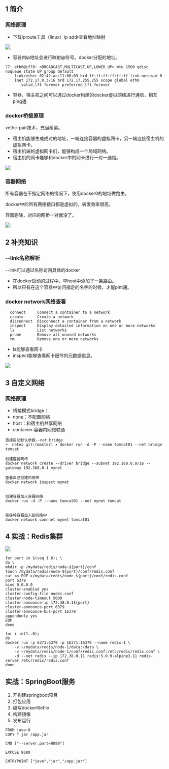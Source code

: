 ## 1 简介

### 网络原理


* 下载iproute工具（linux）ip addr查看地址映射

![](image/2022-10-10-23-58-54.png)

* 容器内ip地址会进行映射@符号。docker分配的地址。

```
77: eth0@if78: <BROADCAST,MULTICAST,UP,LOWER_UP> mtu 1500 qdisc noqueue state UP group default 
    link/ether 02:42:ac:11:00:03 brd ff:ff:ff:ff:ff:ff link-netnsid 0
    inet 172.17.0.3/16 brd 172.17.255.255 scope global eth0
       valid_lft forever preferred_lft forever
```

* 容器、宿主机之间可以通过docker构建的docker虚拟网络进行通信，相互ping通
### docker桥接原理
vethc-pair技术，充当桥梁。
* 宿主机能够生成成对的地址，一端连接容器的虚拟网卡，另一端连接宿主机的虚拟网卡。
* 宿主机端的虚拟网卡们，能够构成一个局域网络。
* 宿主机的网卡能够和docker中的网卡进行一对一通信。

![](image/2022-10-10-22-33-15.png)

### 容器网络

所有容器在不指定网络的情况下，使用docker0的地址做路由。

docker中的所有网络接口都是虚拟的，转发效率很高。

容器删除，对应的网桥一对就没了。

![](image/2022-10-11-00-06-31.png)

## 2 补充知识

### --link名称解析

--link可以通过名称访问具体的docker

* 在docker启动的过程中，早host中添加了一条路由。
* 所以只有在这个容器中访问指定的名字的时候，才能pint通。


### docker network网络查看

```
  connect     Connect a container to a network
  create      Create a network
  disconnect  Disconnect a container from a network
  inspect     Display detailed information on one or more networks
  ls          List networks
  prune       Remove all unused networks
  rm          Remove one or more networks
```

* ls能够查看网卡
* inspect能够查看网卡细节的元数据信息。

![](image/2022-10-11-00-11-22.png)


## 3 自定义网络

### 网络原理

* 桥接模式bridge：
* none：不配置网络
* host：和宿主机共享网络
* container:容器内网络联通

```
直接启动默认参数--net bridge
➜  notes git:(master) ✗ docker run -d -P --name tomcat01 --net bridge tomcat

创建容器网络
docker network create --driver bridge --subnet 192.168.0.0/16 --gateway 192.168.0.1 mynet

查看自己创建的网络
docker network inspect mynet


创建容器加入容器网络
docker run -d -P --name tomcat01 --net mynet tomcat


能够将容器加入到网络中
docker network connnet mynet tomcat01
```



## 4 实战：Redis集群

![](image/2022-10-11-23-19-15.png)


```
for port in $(seq 1 6); \
do \
mkdir -p /mydata/redis/node-${port}/conf
touch /mydata/redis/node-${port}/conf/redis.conf
cat << EOF >/mydata/redis/node-${port}/conf/redis.conf
port 6379 
bind 0.0.0.0
cluster-enabled yes 
cluster-config-file nodes.conf
cluster-node-timeout 5000
cluster-announce-ip 172.38.0.1${port}
cluster-announce-port 6379
cluster-announce-bus-port 16379
appendonly yes
EOF
done

for i in(1..6);
do
docker run -p 6371:6379 -p 16371:16379 --name redis-1 \
    -v ~/mydata/redis/node-1/data:/data \
    -v ~/mydata/redis/node-1/conf/redis.conf:/etc/redis/redis.conf \
    -d --net redis --ip 172.38.0.11 redis:5.0.9-alpine3.11 redis-server /etc/redis/redis.conf
done 
```

## 实战：SpringBoot服务

1. 开构建springboot项目
2. 打包应用
3. 编写dockerfilefile
4. 构建镜像
5. 发布运行

```
FROM java:8
COPY *.jar /app.jar

CMD ["--server.port=8080"]

EXPOSE 8080

ENTRYPOINT ["java","jar","/app.jar"]
```